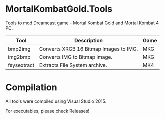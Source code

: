 # MortalKombatGold.Tools
Tools to mod Dreamcast game - Mortal Kombat Gold and Mortal Kombat 4 PC.

| Tool | Description | Game | 
|     ---      |     ---        |    ---        | 
| bmp2img   | Converts XRGB 16 Bitmap Images to IMG.     | MKG   | 
| img2bmp    | Converts IMG to Bitmap image.      | MKG     | 
| fsysextract    | Extracts File System archive.      | MK4      | 


# Compilation
All tools were compiled using Visual Studio 2015. 

For executables, please check Releases!
